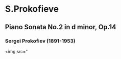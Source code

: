 # S.Prokofieve
##  Piano Sonata No.2 in d minor, Op.14
### Sergei Prokofiev (1891-1953)

<img src="
